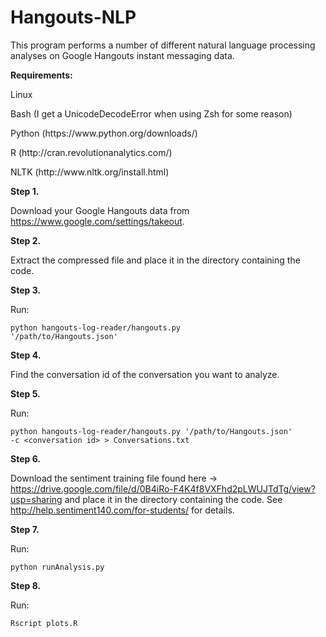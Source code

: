 Hangouts-NLP
============

This program performs a number of different natural language processing analyses on Google Hangouts instant messaging data.

<b>Requirements:</b>

<p>Linux</p>
<p>Bash (I get a UnicodeDecodeError when using Zsh for some reason)</p>
<p>Python (https://www.python.org/downloads/)</p>
<p>R (http://cran.revolutionanalytics.com/)</p>
<p>NLTK (http://www.nltk.org/install.html)</p>

<b>Step 1.</b>

Download your Google Hangouts data from https://www.google.com/settings/takeout.

<b>Step 2.</b>

Extract the compressed file and place it in the directory containing the code.

<b>Step 3.</b>

Run:

<code>python hangouts-log-reader/hangouts.py '/path/to/Hangouts.json'</code>

<b>Step 4.</b>

Find the conversation id of the conversation you want to analyze.

<b>Step 5.</b>

Run:

<code>python hangouts-log-reader/hangouts.py '/path/to/Hangouts.json' -c &lt;conversation id&gt; > Conversations.txt</code>

<b>Step 6.</b>

Download the sentiment training file found here -> https://drive.google.com/file/d/0B4iRo-F4K4f8VXFhd2pLWUJTdTg/view?usp=sharing and place it in the directory containing the code. See http://help.sentiment140.com/for-students/ for details.

<b>Step 7.</b>

Run:

<code>python runAnalysis.py</code>

<b>Step 8.</b>

Run:

<code>Rscript plots.R</code>
